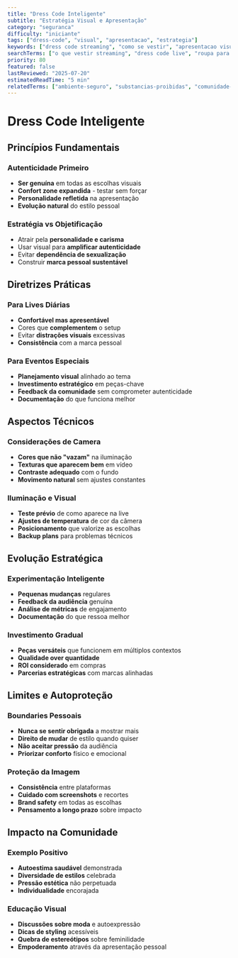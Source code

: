 ```yaml
---
title: "Dress Code Inteligente"
subtitle: "Estratégia Visual e Apresentação"
category: "seguranca"
difficulty: "iniciante"
tags: ["dress-code", "visual", "apresentacao", "estrategia"]
keywords: ["dress code streaming", "como se vestir", "apresentacao visual"]
searchTerms: ["o que vestir streaming", "dress code live", "roupa para stream"]
priority: 80
featured: false
lastReviewed: "2025-07-20"
estimatedReadTime: "5 min"
relatedTerms: ["ambiente-seguro", "substancias-proibidas", "comunidade-18-mais"]
---
```


# Dress Code Inteligente

## Princípios Fundamentais

### Autenticidade Primeiro
- **Ser genuína** em todas as escolhas visuais
- **Confort zone expandida** - testar sem forçar
- **Personalidade refletida** na apresentação
- **Evolução natural** do estilo pessoal

### Estratégia vs Objetificação
- Atrair pela **personalidade e carisma**
- Usar visual para **amplificar autenticidade**
- Evitar **dependência de sexualização**
- Construir **marca pessoal sustentável**

## Diretrizes Práticas

### Para Lives Diárias
- **Confortável mas apresentável**
- Cores que **complementem** o setup
- Evitar **distrações visuais** excessivas
- **Consistência** com a marca pessoal

### Para Eventos Especiais
- **Planejamento visual** alinhado ao tema
- **Investimento estratégico** em peças-chave
- **Feedback da comunidade** sem comprometer autenticidade
- **Documentação** do que funciona melhor

## Aspectos Técnicos

### Considerações de Camera
- **Cores que não "vazam"** na iluminação
- **Texturas que aparecem bem** em vídeo
- **Contraste adequado** com o fundo
- **Movimento natural** sem ajustes constantes

### Iluminação e Visual
- **Teste prévio** de como aparece na live
- **Ajustes de temperatura** de cor da câmera
- **Posicionamento** que valorize as escolhas
- **Backup plans** para problemas técnicos

## Evolução Estratégica

### Experimentação Inteligente
- **Pequenas mudanças** regulares
- **Feedback da audiência** genuína
- **Análise de métricas** de engajamento
- **Documentação** do que ressoa melhor

### Investimento Gradual
- **Peças versáteis** que funcionem em múltiplos contextos
- **Qualidade over quantidade**
- **ROI considerado** em compras
- **Parcerias estratégicas** com marcas alinhadas

## Limites e Autoproteção

### Boundaries Pessoais
- **Nunca se sentir obrigada** a mostrar mais
- **Direito de mudar** de estilo quando quiser
- **Não aceitar pressão** da audiência
- **Priorizar conforto** físico e emocional

### Proteção da Imagem
- **Consistência** entre plataformas
- **Cuidado com screenshots** e recortes
- **Brand safety** em todas as escolhas
- **Pensamento a longo prazo** sobre impacto

## Impacto na Comunidade

### Exemplo Positivo
- **Autoestima saudável** demonstrada
- **Diversidade de estilos** celebrada
- **Pressão estética** não perpetuada
- **Individualidade** encorajada

### Educação Visual
- **Discussões sobre moda** e autoexpressão
- **Dicas de styling** acessíveis
- **Quebra de estereótipos** sobre feminilidade
- **Empoderamento** através da apresentação pessoal